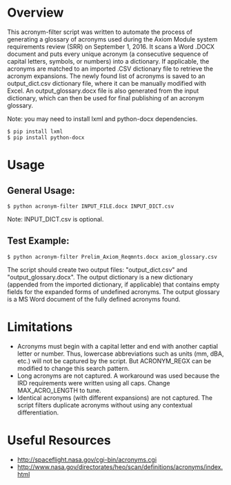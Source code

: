 # Overview

This acronym-filter script was written to automate the process of generating a glossary of acronyms used during the Axiom Module system requirements review (SRR) on September 1, 2016. It scans a Word .DOCX document and puts every unique acronym (a consecutive sequence of capital letters, symbols, or numbers) into a dictionary. If applicable, the acronyms are matched to an imported .CSV dictionary file to retrieve the acronym expansions. The newly found list of acronyms is saved to an output_dict.csv dictionary file, where it can be manually modified with Excel. An output_glossary.docx file is also generated from the input dictionary, which can then be used for final publishing of an acronym glossary. 

Note: you may need to install lxml and python-docx dependencies.
```
$ pip install lxml
$ pip install python-docx
```

# Usage
## General Usage:
```
$ python acronym-filter INPUT_FILE.docx INPUT_DICT.csv
```
Note: INPUT_DICT.csv is optional.

## Test Example:
```
$ python acronym-filter Prelim_Axiom_Reqmnts.docx axiom_glossary.csv
```
The script should create two output files: "output_dict.csv" and "output_glossary.docx". The output dictionary is a new dictionary (appended from the imported dictionary, if applicable) that contains empty fields for the expanded forms of undefined acronyms. The output glossary is a MS Word document of the fully defined acronyms found.

# Limitations
* Acronyms must begin with a capital letter and end with another captial letter or number. Thus, lowercase abbreviations such as units (mm, dBA, etc.) will not be captured by the script. But ACRONYM_REGX can be modified to change this search pattern.
* Long acronyms are not captured. A workaround was used because the IRD requirements were written using all caps. Change MAX_ACRO_LENGTH to tune.
* Identical acronyms (with different expansions) are not captured. The script filters duplicate acronyms without using any contextual differentiation.

# Useful Resources
* http://spaceflight.nasa.gov/cgi-bin/acronyms.cgi
* http://www.nasa.gov/directorates/heo/scan/definitions/acronyms/index.html

